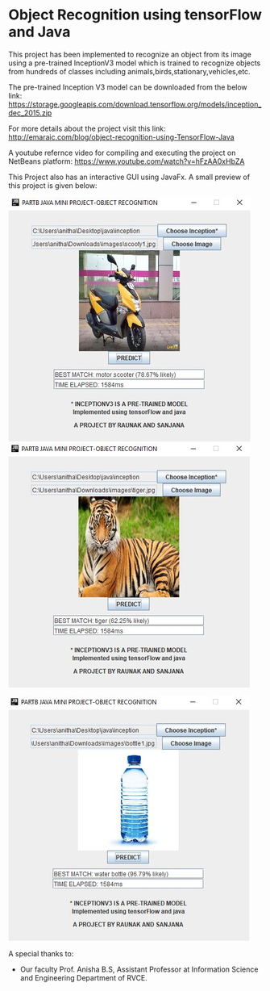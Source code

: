 # Object Recognition using tensorFlow and Java

This project has been implemented to recognize an object from its image using a pre-trained InceptionV3 model which 
is trained to recognize objects from hundreds of classes including animals,birds,stationary,vehicles,etc.

The pre-trained Inception V3 model can be downloaded from the below link: https://storage.googleapis.com/download.tensorflow.org/models/inception_dec_2015.zip

For more details about the project visit this link:
http://emaraic.com/blog/object-recognition-using-TensorFlow-Java

A youtube refernce video for compiling and executing the project on NetBeans platform:
https://www.youtube.com/watch?v=hFzAA0xHbZA

This Project also has an interactive GUI using JavaFx. A small preview of this project is given below:

![Alt text](p1.JPG?raw=true "Title")    ![Alt text](p2.JPG?raw=true "Title")

![Alt text](p3.JPG?raw=true "Title")


A special thanks to:
- Our faculty Prof. Anisha B.S, Assistant Professor at Information Science and Engineering Department of RVCE.


